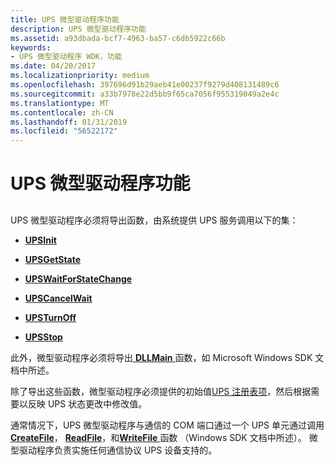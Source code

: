 ```yaml
---
title: UPS 微型驱动程序功能
description: UPS 微型驱动程序功能
ms.assetid: a93dbada-bcf7-4963-ba57-c6db5922c66b
keywords:
- UPS 微型驱动程序 WDK，功能
ms.date: 04/20/2017
ms.localizationpriority: medium
ms.openlocfilehash: 397696d91b29aeb41e00237f9279d408131489c6
ms.sourcegitcommit: a33b7978e22d5bb9f65ca7056f955319049a2e4c
ms.translationtype: MT
ms.contentlocale: zh-CN
ms.lasthandoff: 01/31/2019
ms.locfileid: "56522172"
---
```

# <a name="ups-minidriver-functionality"></a>UPS 微型驱动程序功能


## <span id="ddk_ups_minidriver_functionality_kg"></span><span id="DDK_UPS_MINIDRIVER_FUNCTIONALITY_KG"></span>


UPS 微型驱动程序必须将导出函数，由系统提供 UPS 服务调用以下的集：

-   [**UPSInit**](https://msdn.microsoft.com/library/windows/hardware/ff536313)

-   [**UPSGetState**](https://msdn.microsoft.com/library/windows/hardware/ff536312)

-   [**UPSWaitForStateChange**](https://msdn.microsoft.com/library/windows/hardware/ff536316)

-   [**UPSCancelWait**](https://msdn.microsoft.com/library/windows/hardware/ff536311)

-   [**UPSTurnOff**](https://msdn.microsoft.com/library/windows/hardware/ff536315)

-   [**UPSStop**](https://msdn.microsoft.com/library/windows/hardware/ff536314)

此外，微型驱动程序必须将导出[ **DLLMain** ](https://msdn.microsoft.com/library/windows/desktop/ms682583)函数，如 Microsoft Windows SDK 文档中所述。

除了导出这些函数，微型驱动程序必须提供的初始值[UPS 注册表项](ups-registry-entries.md)，然后根据需要以反映 UPS 状态更改中修改值。

通常情况下，UPS 微型驱动程序与通信的 COM 端口通过一个 UPS 单元通过调用[ **CreateFile**](https://msdn.microsoft.com/library/windows/desktop/aa363858)， [ **ReadFile**](https://msdn.microsoft.com/library/windows/desktop/aa365467)，和[**WriteFile** ](https://msdn.microsoft.com/library/windows/desktop/aa365747)函数 （Windows SDK 文档中所述）。 微型驱动程序负责实施任何通信协议 UPS 设备支持的。

 

 




